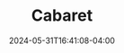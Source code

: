 ---
title: Cabaret
Theatre: Greenlight Theatre Company
Venue: John McManus Mainstage Theatre
date: 2024-05-31T16:41:08-04:00
opening_date: 2024-05-31
closing_date: 2024-06-02
showtimes:
- 2024-05-31 19:00:00
- 2024-06-01 13:00:00
- 2024-06-01 19:00:00
- 2024-06-02 13:00:00
- 2024-06-02 19:00:00
featured_image: 2024-Cabaret.webp
featured_image_alt: Poster for 'Cabaret'
featured_image_caption: Poster for 'Cabaret'
featured_image_attr: Greenlight Theatre Company
featured_image_attr_link: 
playbill:
Website: 
Tickets: https://www.greenlighttheatreco.com/jaxbeachonstage
show_details: 
cast:
  - Sally Bowles: Catherine Tetzlaff
  - Emcee: Jonathan Crawford
  - Cliff Bradshaw: Jack Davis
  - Fraulein Schneider: Brenda Schoenfeld
  - Herr Schultz: Bob O'Hara
  - Ernst Ludwig: Austin Kelley
  - Fraulein Kost: Lisa Ciardulli
  - Max: Shelton Medrano
  - Dance Captain: Madi Egann
  - Kit Kat Boys:
    - Mickey Titus
    - Ryan Sadler
    - Ethan Walls
  - Kit Kay Girls:
    - Assata Davis
    - Sydney Wissinger
    - Mackenzie Moore
    - Lisa Fleming
    - Lauren Massais
    - Layla Thurman
    - Chelsea Lucas
    - Ally Mecca
    - Madi Egann
    - Kim Cooper York
    - Amaani Grant
    - Shelton Medrano
    - Ryan Sadler
    - Mickey Titus
    - Ethan Walls
crew:
orchestra:
  - Violin: Assata Davis
  - Alto Saxophone: Hailey Wilson
  - Baritone Saxophone: Thain Day
genres: 
Description: 
---